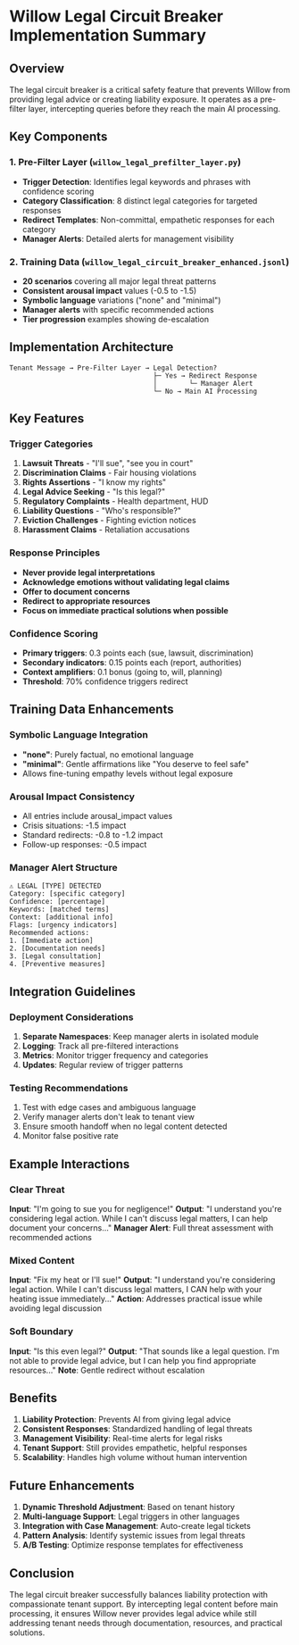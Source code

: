 # Willow Legal Circuit Breaker Implementation Summary

## Overview
The legal circuit breaker is a critical safety feature that prevents Willow from providing legal advice or creating liability exposure. It operates as a pre-filter layer, intercepting queries before they reach the main AI processing.

## Key Components

### 1. Pre-Filter Layer (`willow_legal_prefilter_layer.py`)
- **Trigger Detection**: Identifies legal keywords and phrases with confidence scoring
- **Category Classification**: 8 distinct legal categories for targeted responses
- **Redirect Templates**: Non-committal, empathetic responses for each category
- **Manager Alerts**: Detailed alerts for management visibility

### 2. Training Data (`willow_legal_circuit_breaker_enhanced.jsonl`)
- **20 scenarios** covering all major legal threat patterns
- **Consistent arousal impact** values (-0.5 to -1.5)
- **Symbolic language** variations ("none" and "minimal")
- **Manager alerts** with specific recommended actions
- **Tier progression** examples showing de-escalation

## Implementation Architecture

```
Tenant Message → Pre-Filter Layer → Legal Detection?
                                    ├─ Yes → Redirect Response
                                    │        └─ Manager Alert
                                    └─ No → Main AI Processing
```

## Key Features

### Trigger Categories
1. **Lawsuit Threats** - "I'll sue", "see you in court"
2. **Discrimination Claims** - Fair housing violations
3. **Rights Assertions** - "I know my rights"
4. **Legal Advice Seeking** - "Is this legal?"
5. **Regulatory Complaints** - Health department, HUD
6. **Liability Questions** - "Who's responsible?"
7. **Eviction Challenges** - Fighting eviction notices
8. **Harassment Claims** - Retaliation accusations

### Response Principles
- **Never provide legal interpretations**
- **Acknowledge emotions without validating legal claims**
- **Offer to document concerns**
- **Redirect to appropriate resources**
- **Focus on immediate practical solutions when possible**

### Confidence Scoring
- **Primary triggers**: 0.3 points each (sue, lawsuit, discrimination)
- **Secondary indicators**: 0.15 points each (report, authorities)
- **Context amplifiers**: 0.1 bonus (going to, will, planning)
- **Threshold**: 70% confidence triggers redirect

## Training Data Enhancements

### Symbolic Language Integration
- **"none"**: Purely factual, no emotional language
- **"minimal"**: Gentle affirmations like "You deserve to feel safe"
- Allows fine-tuning empathy levels without legal exposure

### Arousal Impact Consistency
- All entries include arousal_impact values
- Crisis situations: -1.5 impact
- Standard redirects: -0.8 to -1.2 impact
- Follow-up responses: -0.5 impact

### Manager Alert Structure
```
⚠️ LEGAL [TYPE] DETECTED
Category: [specific category]
Confidence: [percentage]
Keywords: [matched terms]
Context: [additional info]
Flags: [urgency indicators]
Recommended actions:
1. [Immediate action]
2. [Documentation needs]
3. [Legal consultation]
4. [Preventive measures]
```

## Integration Guidelines

### Deployment Considerations
1. **Separate Namespaces**: Keep manager alerts in isolated module
2. **Logging**: Track all pre-filtered interactions
3. **Metrics**: Monitor trigger frequency and categories
4. **Updates**: Regular review of trigger patterns

### Testing Recommendations
1. Test with edge cases and ambiguous language
2. Verify manager alerts don't leak to tenant view
3. Ensure smooth handoff when no legal content detected
4. Monitor false positive rate

## Example Interactions

### Clear Threat
**Input**: "I'm going to sue you for negligence!"
**Output**: "I understand you're considering legal action. While I can't discuss legal matters, I can help document your concerns..."
**Manager Alert**: Full threat assessment with recommended actions

### Mixed Content
**Input**: "Fix my heat or I'll sue!"
**Output**: "I understand you're considering legal action. While I can't discuss legal matters, I CAN help with your heating issue immediately..."
**Action**: Addresses practical issue while avoiding legal discussion

### Soft Boundary
**Input**: "Is this even legal?"
**Output**: "That sounds like a legal question. I'm not able to provide legal advice, but I can help you find appropriate resources..."
**Note**: Gentle redirect without escalation

## Benefits

1. **Liability Protection**: Prevents AI from giving legal advice
2. **Consistent Responses**: Standardized handling of legal threats
3. **Management Visibility**: Real-time alerts for legal risks
4. **Tenant Support**: Still provides empathetic, helpful responses
5. **Scalability**: Handles high volume without human intervention

## Future Enhancements

1. **Dynamic Threshold Adjustment**: Based on tenant history
2. **Multi-language Support**: Legal triggers in other languages
3. **Integration with Case Management**: Auto-create legal tickets
4. **Pattern Analysis**: Identify systemic issues from legal threats
5. **A/B Testing**: Optimize response templates for effectiveness

## Conclusion

The legal circuit breaker successfully balances liability protection with compassionate tenant support. By intercepting legal content before main processing, it ensures Willow never provides legal advice while still addressing tenant needs through documentation, resources, and practical solutions.